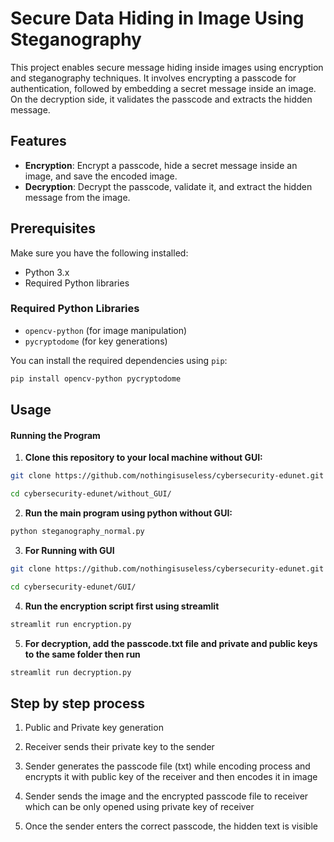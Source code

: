 # Secure Data Hiding in Image Using Steganography

This project enables secure message hiding inside images using encryption and steganography techniques. It involves encrypting a passcode for authentication, followed by embedding a secret message inside an image. On the decryption side, it validates the passcode and extracts the hidden message.

## Features

- **Encryption**: Encrypt a passcode, hide a secret message inside an image, and save the encoded image.
- **Decryption**: Decrypt the passcode, validate it, and extract the hidden message from the image.

## Prerequisites

Make sure you have the following installed:

- Python 3.x
- Required Python libraries

### Required Python Libraries

- `opencv-python` (for image manipulation)
- `pycryptodome` (for key generations)

You can install the required dependencies using `pip`:

```bash
pip install opencv-python pycryptodome

```

## Usage


#### Running the Program

1. **Clone this repository to your local machine without GUI:**

```bash
git clone https://github.com/nothingisuseless/cybersecurity-edunet.git

cd cybersecurity-edunet/without_GUI/
```

2. **Run the main program using python without GUI:**

```bash
python steganography_normal.py
```

3. **For Running with GUI**

```bash
git clone https://github.com/nothingisuseless/cybersecurity-edunet.git

cd cybersecurity-edunet/GUI/
```

4. **Run the encryption script first using streamlit**

```bash
streamlit run encryption.py
```

5. **For decryption, add the passcode.txt file and private and public keys to the same folder then run**

```bash
streamlit run decryption.py
```


## Step by step process

1. Public and Private key generation

2. Receiver sends their private key to the sender

3. Sender generates the passcode file (txt) while encoding process and encrypts it with public key of the receiver and then encodes it in image

4. Sender sends the image and the encrypted passcode file to receiver which can be only opened using private key of receiver

5. Once the sender enters the correct passcode, the hidden text is visible
